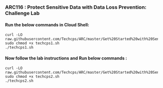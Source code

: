 ### ARC116 : Protect Sensitive Data with Data Loss Prevention: Challenge Lab

#### Run the below commands in Cloud Shell:


```
curl -LO raw.githubusercontent.com/Techcps/ARC/master/Get%20Started%20with%20Sensitive%20Data%20Protection:%20Challenge%20Lab/techcps1.sh
sudo chmod +x techcps1.sh
./techcps1.sh
```


#### Now follow the lab instructions and Run below commands : 

```
curl -LO raw.githubusercontent.com/Techcps/ARC/master/Get%20Started%20with%20Sensitive%20Data%20Protection%3A%20Challenge%20Lab/techcps2.sh
sudo chmod +x techcps2.sh
./techcps2.sh
```


